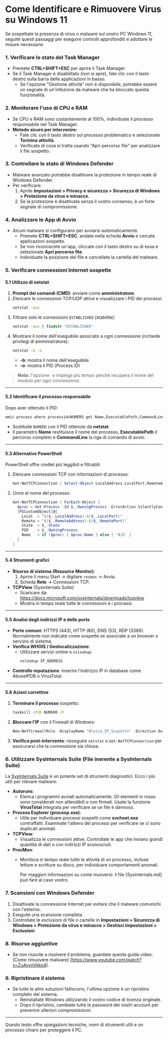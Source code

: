 # Come Identificare e Rimuovere Virus su Windows 11

Se sospettate la presenza di virus o malware sul vostro PC Windows 11, seguite questi passaggi per eseguire
    controlli approfonditi e adottare le misure necessarie.

### 1. Verificare lo stato del Task Manager
- Premete **CTRL+SHIFT+ESC** per aprire il Task Manager.  
- Se il Task Manager è disabilitato (non si apre), fate clic con il tasto destro sulla barra delle 
    applicazioni in basso.  
  - Se l'opzione "Gestione attività" non è disponibile, potrebbe essere un segnale di un'infezione da malware
    che ha bloccato questa funzionalità.

### 2. Monitorare l'uso di CPU e RAM
- Se CPU e RAM sono costantemente al 100%, individuate il processo responsabile nel Task Manager.  
- **Metodo sicuro per intervenire:**  
  - Fate clic con il tasto destro sul processo problematico e selezionate **Termina attività**.  
  - Verificate di cosa si tratta usando "Apri percorso file" per analizzare il file sospetto.

### 3. Controllare lo stato di Windows Defender
- Malware avanzato potrebbe disattivare la protezione in tempo reale di Windows Defender.  
- Per verificare:  
  1. Aprite **Impostazioni > Privacy e sicurezza > Sicurezza di Windows > Protezione da virus e minacce**.  
  2. Se la protezione è disattivata senza il vostro consenso, è un forte segnale di compromissione.

### 4. Analizzare le App di Avvio
- Alcuni malware si configurano per avviarsi automaticamente.  
  - Premete **CTRL+SHIFT+ESC**, andate nella scheda **Avvio** e cercate applicazioni sospette.  
  - Se non riconoscete un'app, cliccate con il tasto destro su di essa e selezionate **Apri percorso file**.  
  - Individuate la posizione del file e cancellate la cartella del malware.

### 5. Verificare connessioni Internet sospette

#### 5.1 Utilizzo di **netstat**
1. **Prompt dei comandi (CMD)**: avviare come **amministratore**.  
2. Elencare le connessioni TCP/UDP attive e visualizzare i PID dei processi:  
   ```cmd
   netstat -ano
   ```  
3. Filtrare solo le connessioni `ESTABLISHED` (stabilite):  
   ```cmd
   netstat -ano | findstr "ESTABLISHED"
   ```  
4. Mostrare il nome dell'eseguibile associato a ogni connessione (richiede privilegi di amministratore):  
   ```cmd
   netstat -b -o
   ```  
   - **-b**: mostra il nome dell'eseguibile  
   - **-o**: mostra il PID (Process ID)  

> **Nota:** l'opzione `-b` impiega più tempo perché recupera il nome del modulo per ogni connessione.

---

#### 5.2 Identificare il processo responsabile
Dopo aver ottenuto il PID:  
```cmd
wmic process where processid=NUMERO get Name,ExecutablePath,CommandLine
```  
- Sostituite `NUMERO` con il PID ottenuto da **netstat**.  
- Il parametro **Name** restituisce il nome del processo, **ExecutablePath** il percorso completo e **CommandLine** la riga di comando di avvio.

---

#### 5.3 Alternative PowerShell
PowerShell offre cmdlet più leggibili e filtrabili:

1. Elencare connessioni TCP con informazioni di processo:  
   ```powershell
   Get-NetTCPConnection | Select-Object LocalAddress,LocalPort,RemoteAddress,RemotePort,State,OwningProcess
   ```  
2. Unire al nome del processo:  
   ```powershell
   Get-NetTCPConnection | ForEach-Object {
     $proc = Get-Process -Id $_.OwningProcess -ErrorAction SilentlyContinue
     [PSCustomObject]@{
       Local  = "$($_.LocalAddress):$($_.LocalPort)"
       Remote = "$($_.RemoteAddress):$($_.RemotePort)"
       State  = $_.State
       PID    = $_.OwningProcess
       Name   = if ($proc) { $proc.Name } else { 'N/D' }
     }
   }
   ```

---

#### 5.4 Strumenti grafici
- **Risorse di sistema (Resource Monitor)**:  
  1. Aprire il menu Start → digitare `resmon` → Avvia.  
  2. Scheda **Rete** → Connessioni TCP.  
- **TCPView** (Sysinternals Suite):  
  - Scaricare da: https://docs.microsoft.com/sysinternals/downloads/tcpview  
  - Mostra in tempo reale tutte le connessioni e i processi.

---

#### 5.5 Analisi degli indirizzi IP e delle porte
- **Porte comuni**: HTTPS (443), HTTP (80), DNS (53), RDP (3389). Normalmente non indicate come sospette se associate a un browser o servizio di sistema.  
- **Verifica WHOIS / Geolocalizzazione**:  
  - Utilizzare servizi online o `nslookup`:  
    ```cmd
    nslookup IP_ADDRESS
    ```  
- **Controllo reputazione**: inserire l’indirizzo IP in database come AbuseIPDB o VirusTotal.

---

#### 5.6 Azioni correttive
1. **Terminare il processo** sospetto:  
   ```cmd
   taskkill /PID NUMERO /F
   ```  
2. **Bloccare l’IP** con il Firewall di Windows:  
   ```powershell
   New-NetFirewallRule -DisplayName "Blocca_IP_Sospetto" -Direction Outbound -RemoteAddress IP_ADDRESS -Action Block
   ```  
3. **Verifica post-intervento**: rieseguire `netstat` o `Get-NetTCPConnection` per assicurarsi che la connessione sia chiusa.

### 6. Utilizzare SysInternals Suite (File inerente a SysInternals Suite)
La [SysInternals Suite](https://learn.microsoft.com/en-us/sysinternals/downloads/sysinternals-suite) è un 
    potente set di strumenti diagnostici. Ecco i più utili per rilevare malware:  
- **Autoruns**:  
  - Elenca i programmi avviati automaticamente. Gli elementi in rosso sono considerati non attendibili o non 
    firmati. Usate la funzione **VirusTotal** integrata per verificare se un file è dannoso.  
- **Process Explorer (procexp.exe)**:  
  - Utile per individuare processi sospetti come **svchost.exe** contraffatti. Esaminate l'albero dei processi 
    per verificare se ci sono duplicati anomali.  
- **TCPView**:  
  - Visualizza le connessioni attive. Controllate le app che inviano grandi quantità di dati o con indirizzi IP 
    sconosciuti.  
- **ProcMon**:  
  - Monitora in tempo reale tutte le attività di un processo, incluse letture e scritture su disco, per 
    individuare comportamenti anomali.

    Per maggiori informazioni su come muoversi: il file [Sysinternals.md] può fare al caso vostro.

### 7. Scansioni con Windows Defender
1. Disattivate la connessione Internet per evitare che il malware comunichi con l'esterno.  
2. Eseguite una scansione completa.  
3. Controllate le esclusioni di file o cartelle in 
**Impostazioni > Sicurezza di Windows > Protezione da virus e minacce > Gestisci impostazioni > Esclusioni**.

### 8. Risorse aggiuntive
- Se non riuscite a risolvere il problema, guardate questa guida video: [Come rimuovere malware]
(https://www.youtube.com/watch?v=ZuAvxnVkko4).

### 9. Ripristinare il sistema
- Se tutte le altre soluzioni falliscono, l'ultima opzione è un ripristino completo del sistema.  
  - Reinstallate Windows utilizzando il vostro codice di licenza originale.  
  - Dopo il ripristino, cambiate tutte le password dei vostri account per prevenire ulteriori compromissioni.

---

Questo testo offre spiegazioni tecniche, nomi di strumenti utili e un processo chiaro per proteggere il PC.